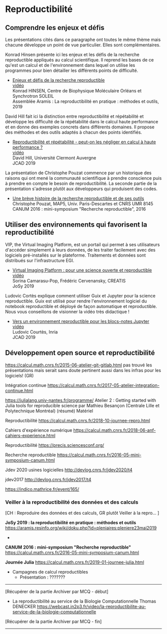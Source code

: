 # Reproductibilité

## Comprendre les enjeux et défis

Les présentations cités dans ce paragraphe ont toutes le même thème mais chacune développe un point de vue particulier. Elles sont complémentaires.

Konrad Hinsen présente ici les enjeux et les défis de la recherche reproductible appliqués au calcul scientifique. Il reprend les bases de ce qu'est un calcul et de l'environnement dans lequel on utilise les programmes pour bien détailler les différents points de difficulté.

* [Enjeux et défis de la recherche reproductible](https://indico.mathrice.fr/event/165/contribution/1/material/slides/0.pdf)  
   [vidéo](https://webcast.in2p3.fr/video/les-enjeux-et-defis-de-la-recherche-reproductible)  
Konrad HINSEN, Centre de Biophysique Moléculaire Orléans et Synchrotron SOLEIL  
Assemblée Aramis : La reproductibilité en pratique : méthodes et outils, 2019

David Hill fait ici la distinction entre reproductibilité et répétabilité et développe les difficulté de la répétabilité dans le calcul haute performance et en donne des exemples concrets dans différents domaines. Il propose des méthodes et des outils adaptés à chacun des points identifiés.

* [Reproductibilité et répétabilité - peut-on les négliger en calcul à haute performance ?](https://jcad2019.sciencesconf.org/data/2019_JCAD_Repro_Hill_vf.pdf)    
[vidéo](https://prismes.univ-toulouse.fr/player.php?code=4P8z7069&width=100%&height=100%)  
David Hill, Université Clermont Auvergne  
JCAD 2019

La présentation de Christophe Pouzat commence par un historique des raisons qui ont mené la communauté scientifique à prendre conscience puis à prendre en compte le besoin de reproductibilité. La seconde partie de la présentation s'adresse plutôt aux développeurs qui produisent des codes.

* [Une brève histoire de la recherche reproductible et de ses outils](https://calcul.math.cnrs.fr/attachments/spip/IMG/html/pouzat_20160513.html)  
Christophe Pouzat, MAP5, Univ. Paris-Descartes et CNRS UMR 8145  
CANUM 2016 : mini-symposium "Recherche reproductible", 2016

## Utiliser des environnements qui favorisent la reproductibilité

VIP, the Virtual Imaging Platform, est un portail qui permet à ses utilisateurs d'accéder simplement à leurs données, de les traiter facilement avec des logiciels pré-installés sur le plateforme. Traitements et données sont distribués sur l'infrastructure EGI. 

* [Virtual Imaging Platform : pour une science ouverte et reproductible](https://indico.mathrice.fr/event/165/contribution/8/material/slides/0.pdf)  
[vidéo](https://webcast.in2p3.fr/video/la-plateforme-web-virtual-imaging-platform-pour-une-science-ouverte-et-reproductible)  
Sorina Camarasu-Pop, Frédéric Cervenansky, CREATIS  
JoSy 2019
     
Ludovic Cortès explique comment utiliser Guix et Jupyter pour la science reproductible.  Guix est utilisé pour rendre l'environnement logiciel du notebook reproductible et déployé de façon automatique et reproductible. Nous vous conseillons de visionner la vidéo très didactique !

* [Vers un environnement reproductible pour les blocs-notes Jupyter](https://jcad2019.sciencesconf.org/data/talkLCourtes.pdf)  
[vidéo](https://prismes.univ-toulouse.fr/player.php?code=s5cfr0Ue&width=100%&height=100%)  
Ludovic Courtès, Inria  
JCAD 2019

## Développement open source et reproductibilité

https://calcul.math.cnrs.fr/2015-06-atelier-git-gitlab.html
pas trouvé les présentations mais serait sans doute pertinent aussi dans les infras pour les logiciels! (GR)

Intégration continue
https://calcul.math.cnrs.fr/2017-05-atelier-integration-continue.html

   

https://julialang.univ-nantes.fr/programme/
Atelier 2 :
Getting started with Julia tools for reproducible science par Mathieu Besançon (Centrale Lille et Polytechnique Montréal)
(résumé)
Matériel

Reproductibilité
https://calcul.math.cnrs.fr/2018-10-journee-repro.html

Cahiers d'expérience numérique
https://calcul.math.cnrs.fr/2018-06-anf-cahiers-experience.html


Reproductibilité
https://precis.sciencesconf.org/

Recherche reproductible
https://calcul.math.cnrs.fr/2016-05-mini-symposium-canum.html


Jdev 2020 usines logicielles 
http://devlog.cnrs.fr/jdev2020/t4

jdev2017
http://devlog.cnrs.fr/jdev2017/t4

https://indico.mathrice.fr/event/165/


### Veiller à la reproductibilité des données et des calculs

[CH : Reproduire des données et des calculs, GR plutôt Veiller à la repro... ]

 **JoSy 2019 : la reproductibilité en pratique : méthodes et outils**
 https://aramis.resinfo.org/wiki/doku.php?id=pleniaires:pleniere23mai2019

 - 
**CANUM 2016 : mini-symposium "Recherche reproductible"**
https://calcul.math.cnrs.fr/2016-05-mini-symposium-canum.html



 **Journée Julia**
 https://calcul.math.cnrs.fr/2019-01-journee-julia.html

- Campagnes de calcul reproductibles
   - Présentation : ???????

------------------------------
[Récupérer de la partie Archiver par MCQ - début]

- La reproductibilité au service de la Biologie Computationnelle
Thomas DENECKER https://webcast.in2p3.fr/video/la-reproductibilite-au-service-de-la-biologie-computationnelle

[Récupérer de la partie Archiver  par MCQ - fin]

--------------------------
